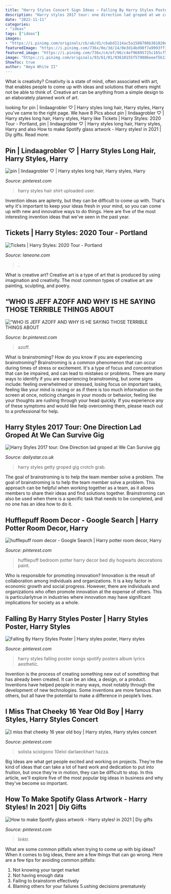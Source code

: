 ```yaml
---
title: "Harry Styles Concert Sign Ideas ~ Falling By Harry Styles Poster"
description: "Harry styles 2017 tour: one direction lad groped at we can survive gig"
date: "2022-11-11"
categories:
- "ideas"
tags: ["ideas"]
images:
- "https://i.pinimg.com/originals/cb/ab/d1/cbabd1114ac5a1588708b381820e2f53.jpg"
featuredImage: "https://i.pinimg.com/736x/0e/3d/14/0e3d14bd98f7a9993ff37a02c477d5b2.jpg"
featured_image: "https://i.pinimg.com/736x/c4/ef/96/c4ef96895725c165cf5d6111cae29896.jpg"
image: "https://i.pinimg.com/originals/93/61/01/93610155f579086eeef5b1381b41fad4.jpg"
ShowToc: true
author: "Amya White II"
---
```



What is creativity?
Creativity is a state of mind, often associated with art, that enables people to come up with ideas and solutions that others might not be able to think of. Creative art can be anything from a simple design to an elaborately planned work of art.

	

		
looking for pin | lindaagrobler ♡ | Harry styles long hair, Harry styles, Harry you've came to the right page. We have 8 Pics about pin | lindaagrobler ♡ | Harry styles long hair, Harry styles, Harry like Tickets | Harry Styles: 2020 Tour - Portland, pin | lindaagrobler ♡ | Harry styles long hair, Harry styles, Harry and also How to make Spotify glass artwork - Harry styles! in 2021 | Diy gifts. Read more:
		
    
## Pin | Lindaagrobler ♡ | Harry Styles Long Hair, Harry Styles, Harry

<img loading=lazy src="https://i.pinimg.com/736x/c4/ef/96/c4ef96895725c165cf5d6111cae29896.jpg" onerror="this.onerror=null;this.src='https://tse1.mm.bing.net/th?id=OIP.WoWKolP7gv8nQbhGM0wmJgHaNK&amp;pid=15.1';" alt="pin | lindaagrobler ♡ | Harry styles long hair, Harry styles, Harry">

_Source: pinterest.com_

>harry styles hair shirt uploaded user. 

	

Invention ideas are aplenty, but they can be difficult to come up with. That's why it's important to keep your ideas fresh in your mind, so you can come up with new and innovative ways to do things. Here are five of the most interesting invention ideas that we've seen in the past year.

    
## Tickets | Harry Styles: 2020 Tour - Portland

<img loading=lazy src="https://d1b0xitdcgcjl2.cloudfront.net/images/event/cw_venue_map_image/1311/639567a7-aba6-4462-a3e9-867551209cea-cw_venue_map_image..png" onerror="this.onerror=null;this.src='https://tse4.mm.bing.net/th?id=OIP.8ooV55IaWXmPdIPPl2wlLgHaFo&amp;pid=15.1';" alt="Tickets | Harry Styles: 2020 Tour - Portland">

_Source: laneone.com_

>. 

	

What is creative art?
Creative art is a type of art that is produced by using imagination and creativity. The most common types of creative art are painting, sculpting, and poetry.

    
## “WHO IS JEFF AZOFF AND WHY IS HE SAYING THOSE TERRIBLE THINGS ABOUT

<img loading=lazy src="https://i.pinimg.com/736x/0e/17/d8/0e17d83f4dfc1ae8bae85915bbd068eb.jpg" onerror="this.onerror=null;this.src='https://tse4.mm.bing.net/th?id=OIP.1iZ7eRsXfSGf6IIy6U2CvwHaNb&amp;pid=15.1';" alt="“WHO IS JEFF AZOFF AND WHY IS HE SAYING THOSE TERRIBLE THINGS ABOUT">

_Source: br.pinterest.com_

>azoff. 

	

What is brainstroming?
How do you know if you are experiencing brainstroming? Brainstroming is a common phenomenon that can occur during times of stress or excitement. It's a type of focus and concentration that can be impaired, and can lead to mistakes or problems. There are many ways to identify if you are experiencing brainstroming, but some signs include: feeling overwhelmed or stressed, losing focus on important tasks, feeling like your mind is racing or as if there is too much information on the screen at once, noticing changes in your moods or behavior, feeling like your thoughts are rushing through your head quickly. If you experience any of these symptoms and would like help overcoming them, please reach out to a professional for help.

    
## Harry Styles 2017 Tour: One Direction Lad Groped At We Can Survive Gig

<img loading=lazy src="https://cdn.images.dailystar.co.uk/dynamic/140/photos/523000/Harry-Styles-1115523.jpg" onerror="this.onerror=null;this.src='https://tse1.mm.bing.net/th?id=OIP.6LY0nanJ0HxDNK2x_atzAQHaJ6&amp;pid=15.1';" alt="Harry Styles 2017 tour: One Direction lad groped at We Can Survive gig">

_Source: dailystar.co.uk_

>harry styles getty groped gig crotch grab. 

	

The goal of brainstroming is to help the team member solve a problem.
The goal of brainstroming is to help the team member solve a problem. This approach can be helpful when working together as a team, as it allows members to share their ideas and find solutions together. Brainstroming can also be used when there is a specific task that needs to be completed, and no one has an idea how to do it.

    
## Hufflepuff Room Decor - Google Search | Harry Potter Room Decor, Harry

<img loading=lazy src="https://i.pinimg.com/originals/93/61/01/93610155f579086eeef5b1381b41fad4.jpg" onerror="this.onerror=null;this.src='https://tse3.mm.bing.net/th?id=OIP.soL4J6mu1z9--dl6pgNweAHaJ3&amp;pid=15.1';" alt="hufflepuff room decor - Google Search | Harry potter room decor, Harry">

_Source: pinterest.com_

>hufflepuff bedroom potter harry decor bed diy hogwarts decorations paint. 

	

Who is responsible for promoting innovation?
Innovation is the result of collaboration among individuals and organizations. It is a key factor in economic growth and social progress. However, there are individuals and organizations who often promote innovation at the expense of others. This is particularlytrue in industries where innovation may have significant implications for society as a whole.

    
## Falling By Harry Styles Poster | Harry Styles Poster, Harry Styles

<img loading=lazy src="https://i.pinimg.com/736x/03/e4/0d/03e40de0896a4edf517a4efdd9afd1e9.jpg" onerror="this.onerror=null;this.src='https://tse1.mm.bing.net/th?id=OIP.zLkJQtIBoQP7hdxo7wGVLwHaKd&amp;pid=15.1';" alt="Falling By Harry Styles Poster | Harry styles poster, Harry styles">

_Source: pinterest.com_

>harry styles falling poster songs spotify posters album lyrics aesthetic. 

	

Invention is the process of creating something new out of something that has already been created. It can be an idea, a design, or a product. Inventions have helped people in many ways, most notably through the development of new technologies. Some inventions are more famous than others, but all have the potential to make a difference in people’s lives.

    
## I Miss That Cheeky 16 Year Old Boy | Harry Styles, Harry Styles Concert

<img loading=lazy src="https://i.pinimg.com/736x/0e/3d/14/0e3d14bd98f7a9993ff37a02c477d5b2.jpg" onerror="this.onerror=null;this.src='https://tse4.mm.bing.net/th?id=OIP.mw3OPUC49oalVAk1wQvpuQHaNL&amp;pid=15.1';" alt="I miss that cheeky 16 year old boy | Harry styles, Harry styles concert">

_Source: pinterest.com_

>solista sciolgono 10elol darlaeckhart hazza. 

	

Big Ideas are what get people excited and working on projects. They're the kind of ideas that can take a lot of hard work and dedication to put into fruition, but once they're in motion, they can be difficult to stop. In this article, we'll explore five of the most popular big ideas in business and why they've become so important.

    
## How To Make Spotify Glass Artwork - Harry Styles! In 2021 | Diy Gifts

<img loading=lazy src="https://i.pinimg.com/originals/cb/ab/d1/cbabd1114ac5a1588708b381820e2f53.jpg" onerror="this.onerror=null;this.src='https://tse3.mm.bing.net/th?id=OIP.CXTFcuscYo15mKD4R9BAhQHaNK&amp;pid=15.1';" alt="How to make Spotify glass artwork - Harry styles! in 2021 | Diy gifts">

_Source: pinterest.com_

>linktr. 

	

What are some common pitfalls when trying to come up with big ideas?
When it comes to big ideas, there are a few things that can go wrong. Here are a few tips for avoiding common pitfalls: 
1. Not knowing your target market 
2. Not having enough data 
3. Failing to brainstorm effectively 
4. Blaming others for your failures 
5.ushing decisions prematurely 

